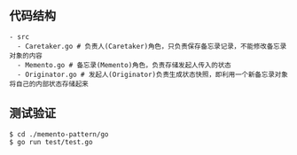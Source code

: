 ## 代码结构
```shell
- src
  - Caretaker.go # 负责人(Caretaker)角色，只负责保存备忘录记录，不能修改备忘录对象的内容
  - Memento.go # 备忘录(Memento)角色，负责存储发起人传入的状态
  - Originator.go # 发起人(Originator)负责生成状态快照，即利用一个新备忘录对象将自己的内部状态存储起来
```

## 测试验证

```shell
$ cd ./memento-pattern/go
$ go run test/test.go
```
